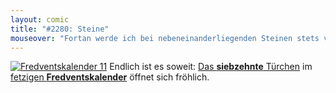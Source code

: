 ```yaml
---
layout: comic
title: "#2280: Steine"
mouseover: "Fortan werde ich bei nebeneinanderliegenden Steinen stets vermuten, dass sie sich küssen."
---
```


<a href="http://www.fonflatter.de/der-fetzige-fredventskalender-2011/" title="Fredventskalender 11"><img src="http://www.fonflatter.de/adv11/fredventskalender_banner.png" alt="Fredventskalender 11" /></a>
Endlich ist es soweit: <a href="http://www.fonflatter.de/2011/12/17/das-17-turchen" title="Fredventskalender 2011">Das <strong>siebzehnte</strong> Türchen</a> im <a href="http://www.fonflatter.de/der-fetzige-fredventskalender-2011/" title="Fredventskalender 2011">fetzigen <strong>Fredventskalender</strong></a> öffnet sich fröhlich.
